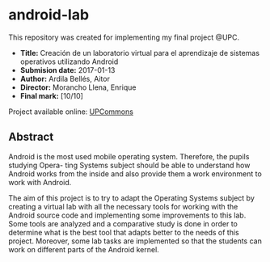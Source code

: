 # android-lab
This repository was created for implementing my final project @UPC.

* **Title:** Creación de un laboratorio virtual para el aprendizaje de sistemas operativos utilizando Android
* **Submision date:** 2017-01-13
* **Author:** Ardila Bellés, Aitor
* **Director:** Morancho Llena, Enrique
* **Final mark:** [10/10]

Project available online: [UPCommons](https://upcommons.upc.edu/handle/2117/100892)

## Abstract
Android is the most used mobile operating system. Therefore, the pupils studying Opera-
ting Systems subject should be able to understand how Android works from the inside and
also provide them a work environment to work with Android.

The aim of this project is to try to adapt the Operating Systems subject by creating a
virtual lab with all the necessary tools for working with the Android source code and
implementing some improvements to this lab. Some tools are analyzed and a comparative
study is done in order to determine what is the best tool that adapts better to the needs
of this project. Moreover, some lab tasks are implemented so that the students can work
on different parts of the Android kernel.

